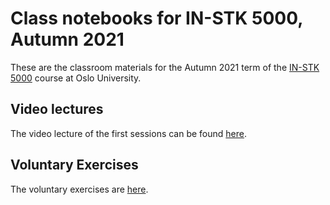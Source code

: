 # Class notebooks for IN-STK 5000, Autumn 2021

These are the classroom materials for the Autumn 2021 term of the
[IN-STK 5000](https://www.uio.no/studier/emner/matnat/ifi/IN-STK5000/)
course at Oslo University.

## Video lectures

The video lecture of the first sessions can be found [here][1].

## Voluntary Exercises

The voluntary exercises are [here][2]. 


[1]: https://www.youtube.com/watch?v=70uUVDjEdzc&list=PL_TKn86MxCqbejw4c3LB-I4Oqv3WDS5Py&index=1
[2]: https://github.com/dhesse/IN-STK-5000-Autumn-21---Exercises
